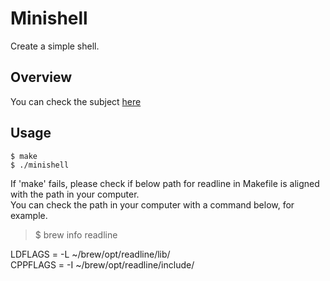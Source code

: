 # Minishell

Create a simple shell.
<br>

## Overview
You can check the subject [here](https://github.com/hy-3/minishell/blob/main/subject.pdf)

## Usage
```
$ make 
$ ./minishell
```

If 'make' fails, please check if below path for readline in Makefile is aligned with the path in your computer.<br>
You can check the path in your computer with a command below, for example.<br>
> $ brew info readline

LDFLAGS = -L ~/brew/opt/readline/lib/<br>
CPPFLAGS = -I ~/brew/opt/readline/include/